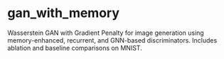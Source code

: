 # gan_with_memory
Wasserstein GAN with Gradient Penalty for image generation using memory-enhanced, recurrent, and GNN-based discriminators. Includes ablation and baseline comparisons on MNIST.
